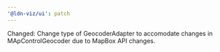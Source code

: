 ```yaml
---
'@ldn-viz/ui': patch
---
```


Changed: Change type of GeocoderAdapter to accomodate changes in MApControlGeocoder due to MapBox API changes.


